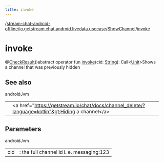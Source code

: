 ```yaml
---
title: invoke
---
```

/[stream-chat-android-offline](../../index.md)/[io.getstream.chat.android.livedata.usecase](../index.md)/[ShowChannel](index.md)/[invoke](invoke.md)  
  
  
  
# invoke  
@[CheckResult](https://developer.android.com/reference/kotlin/androidx/annotation/CheckResult.html)()abstract operator fun [invoke](invoke.md)(cid: [String](https://kotlinlang.org/api/latest/jvm/stdlib/kotlin/-string/index.html)): Call&lt;[Unit](https://kotlinlang.org/api/latest/jvm/stdlib/kotlin/-unit/index.html)&gt;Shows a channel that was previously hidden  
  
## See also  
  
androidJvm  
  
| | |
|---|---|
| <a name="io.getstream.chat.android.livedata.usecase/ShowChannel/invoke/#kotlin.String/PointingToDeclaration/"></a>| <a name="io.getstream.chat.android.livedata.usecase/ShowChannel/invoke/#kotlin.String/PointingToDeclaration/"></a>&lt;a href="https://getstream.io/chat/docs/channel_delete/?language=kotlin"&gt;Hiding a channel&lt;/a&gt;|
  
  
  
## Parameters  
  
androidJvm  
  
| | |
|---|---|
| <a name="io.getstream.chat.android.livedata.usecase/ShowChannel/invoke/#kotlin.String/PointingToDeclaration/"></a>cid| <a name="io.getstream.chat.android.livedata.usecase/ShowChannel/invoke/#kotlin.String/PointingToDeclaration/"></a>: the full channel id i. e. messaging:123|
  

